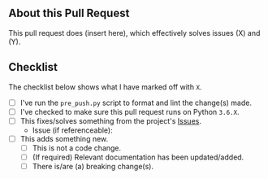 ## About this Pull Request

This pull request does (insert here), which effectively solves issues (X) and (Y).

## Checklist

The checklist below shows what I have marked off with `X`.

- [ ] I've run the `pre_push.py` script to format and lint the change(s) made.
- [ ] I've checked to make sure this pull request runs on Python `3.6.X`.
- [ ] This fixes/solves something from the project's [Issues](https://github.com/goverfl0w/discord-interactions/issues).
    - Issue (if referenceable):
- [ ] This adds something new.
    - [ ] This is not a code change.
    - [ ] (If required) Relevant documentation has been updated/added.
    - [ ] There is/are (a) breaking change(s).